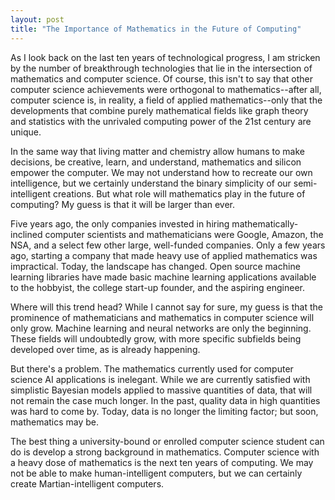 ```yaml
---
layout: post
title: "The Importance of Mathematics in the Future of Computing"
---
```



As I look back on the last ten years of technological progress, I am stricken by the number of breakthrough technologies that lie in the intersection of mathematics and computer science. Of course, this isn't to say that other computer science achievements were orthogonal to mathematics--after all, computer science is, in reality, a field of applied mathematics--only that the developments that combine purely mathematical fields like graph theory and statistics with the unrivaled computing power of the 21st century are unique. 

In the same way that living matter and chemistry allow humans to make decisions, be creative, learn, and understand, mathematics and silicon empower the computer. We may not understand how to recreate our own intelligence, but we certainly understand the binary simplicity of our semi-intelligent creations. But what role will mathematics play in the future of computing? My guess is that it will be larger than ever.

Five years ago, the only companies invested in hiring mathematically-inclined computer scientists and mathematicians were Google, Amazon, the NSA, and a select few other large, well-funded companies. Only a few years ago, starting a company that made heavy use of applied mathematics was impractical. Today, the landscape has changed. Open source machine learning libraries have made basic machine learning applications available to the hobbyist, the college start-up founder, and the aspiring engineer. 

Where will this trend head? While I cannot say for sure, my guess is that the prominence of mathematicians and mathematics in computer science will only grow. Machine learning and neural networks are only the beginning. These fields will undoubtedly grow, with more specific subfields being developed over time, as is already happening.

But there's a problem. The mathematics currently used for computer science AI applications is inelegant. While we are currently satisfied with simplistic Bayesian models applied to massive quantities of data, that will not remain the case much longer. In the past, quality data in high quantities was hard to come by. Today, data is no longer the limiting factor; but soon, mathematics may be.

The best thing a university-bound or enrolled computer science student can do is develop a strong background in mathematics. Computer science with a heavy dose of mathematics is the next ten years of computing. We may not be able to make human-intelligent computers, but we can certainly create Martian-intelligent computers. 
